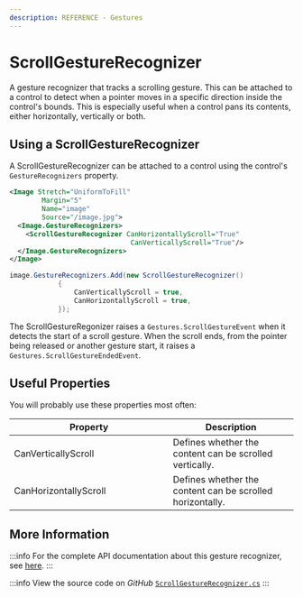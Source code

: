 ```yaml
---
description: REFERENCE - Gestures
---
```


# ScrollGestureRecognizer

A gesture recognizer that tracks a scrolling gesture. This can be attached to a control to detect when a pointer moves in a specific direction inside the control's bounds. This is especially useful when a control pans its contents, either horizontally, vertically or both.

## Using a ScrollGestureRecognizer
A ScrollGestureRecognizer can be attached to a control using the control's `GestureRecognizers` property.
```xml
<Image Stretch="UniformToFill"
        Margin="5"
        Name="image"
        Source="/image.jpg">
  <Image.GestureRecognizers>
    <ScrollGestureRecognizer CanHorizontallyScroll="True"
                              CanVerticallyScroll="True"/>
  </Image.GestureRecognizers>
</Image>
```

```csharp title='C#'
image.GestureRecognizers.Add(new ScrollGestureRecognizer()
            {
                CanVerticallyScroll = true,
                CanHorizontallyScroll = true,
            });
```

The ScrollGestureRegonizer raises a `Gestures.ScrollGestureEvent` when it detects the start of a scroll gesture. When the scroll ends, from the pointer being released or another gesture start, it raises a `Gestures.ScrollGestureEndedEvent`.

## Useful Properties&#x20;

You will probably use these properties most often:

<table>
    <thead>
      <tr>
        <th width="266">Property</th>
        <th>Description</th>
      </tr>
    </thead>
    <tbody>
      <tr>
        <td>CanVerticallyScroll</td>
        <td>Defines whether the content can be scrolled vertically. </td>
      </tr>
      <tr>
        <td>CanHorizontallyScroll</td>
        <td>Defines whether the content can be scrolled horizontally. </td>
      </tr>
    </tbody>
  </table>


## More Information

:::info
For the complete API documentation about this gesture recognizer, see [here](https://reference.avaloniaui.net/api/Avalonia.Input.GestureRecognizers/ScrollGestureRecognizer/).
:::

:::info
View the source code on _GitHub_ [`ScrollGestureRecognizer.cs`](https://github.com/AvaloniaUI/Avalonia/blob/master/src/Avalonia.Base/Input/GestureRecognizers/ScrollGestureRecognizer.cs)
:::
